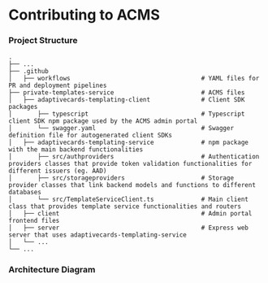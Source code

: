 # Contributing to ACMS

### Project Structure

    .
    ├── ...
    ├── .github                    
    │   ├── workflows                                    # YAML files for PR and deployment pipelines
    ├── private-templates-service                        # ACMS files
    │   ├── adaptivecards-templating-client              # Client SDK packages
    │       ├── typescript                               # Typescript client SDK npm package used by the ACMS admin portal
    │       └── swagger.yaml                             # Swagger definition file for autogenerated client SDKs
    │   ├── adaptivecards-templating-service             # npm package with the main backend functionalities
    │       ├── src/authproviders                        # Authentication providers classes that provide token validation functionalities for different issuers (eg. AAD)
    │       ├── src/storageproviders                     # Storage provider classes that link backend models and functions to different databases
    │       └── src/TemplateServiceClient.ts             # Main client class that provides template service functionalities and routers
    │   ├── client                                       # Admin portal frontend files
    │   ├── server                                       # Express web server that uses adaptivecards-templating-service
    │   └── ...                 
    └── ...


### Architecture Diagram

